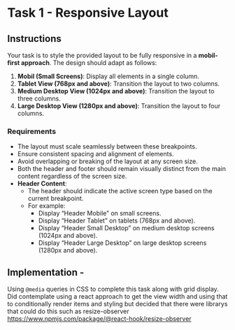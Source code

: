# Task 1 - Responsive Layout

## Instructions

Your task is to style the provided layout to be fully responsive in a **mobil-first approach**. The design should adapt
as follows:

1. **Mobil (Small Screens)**: Display all elements in a single column.
2. **Tablet View (768px and above)**: Transition the layout to two columns.
3. **Medium Desktop View (1024px and above)**: Transition the layout to three columns.
4. **Large Desktop View (1280px and above)**: Transition the layout to four columns.

### Requirements

- The layout must scale seamlessly between these breakpoints.
- Ensure consistent spacing and alignment of elements.
- Avoid overlapping or breaking of the layout at any screen size.
- Both the header and footer should remain visually distinct from the main content regardless of the screen size.
- **Header Content**:
    - The header should indicate the active screen type based on the current breakpoint.
    - For example:
        - Display “Header Mobile” on small screens.
        - Display “Header Tablet” on tablets (768px and above).
        - Display “Header Small Desktop” on medium desktop screens (1024px and above).
        - Display “Header Large Desktop” on large desktop screens (1280px and above).

## Implementation - 

Using `@media` queries in CSS to complete this task along with grid display. Did contemplate using a react approach to get the view width and using that to conditionally render items and styling but decided that there were librarys that could do this such as resize-observer https://www.npmjs.com/package/@react-hook/resize-observer